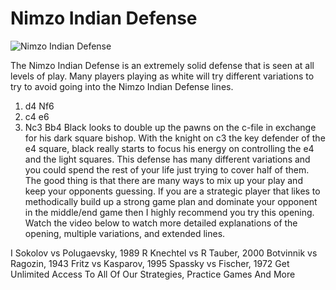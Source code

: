 # Nimzo Indian Defense

![Nimzo Indian Defense](https://www.thechesswebsite.com/wp-content/uploads/2012/07/nimzo-indian-defense-big.jpg)


The Nimzo Indian Defense is an extremely solid defense that is seen at all levels of play. Many players playing as white will try different variations to try to avoid going into the Nimzo Indian Defense lines.
1. d4 Nf6
2. c4 e6
3. Nc3 Bb4
Black looks to double up the pawns on the c-file in exchange for his dark square bishop. With the knight on c3 the key defender of the e4 square, black really starts to focus his energy on controlling the e4 and the light squares.
This defense has many different variations and you could spend the rest of your life just trying to cover half of them. The good thing is that there are many ways to mix up your play and keep your opponents guessing. If you are a strategic player that likes to methodically build up a strong game plan and dominate your opponent in the middle/end game then I highly recommend you try this opening.
Watch the video below to watch more detailed explanations of the opening, multiple variations, and extended lines.




I Sokolov vs Polugaevsky, 1989
R Knechtel vs R Tauber, 2000
Botvinnik vs Ragozin, 1943
Fritz vs Kasparov, 1995
Spassky vs Fischer, 1972
Get Unlimited Access To All Of Our Strategies, Practice Games And More